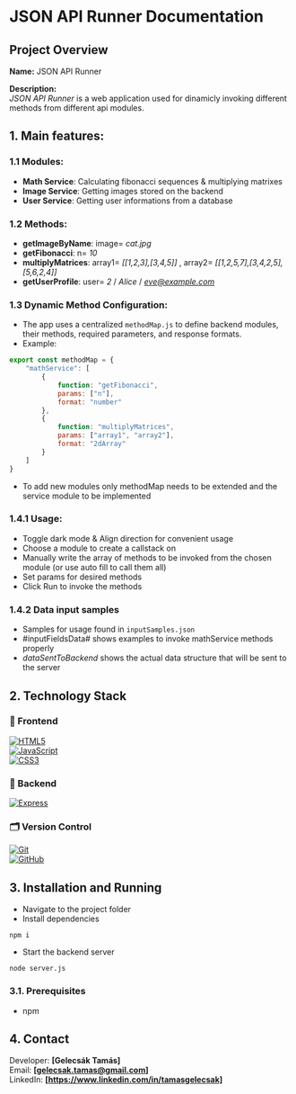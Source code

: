 # JSON API Runner Documentation

## Project Overview
**Name:** JSON API Runner  

**Description:**  
*JSON API Runner* is a web application used for dinamicly invoking different methods from different api modules.

##  1. Main features:
  ### 1.1 Modules:
-  **Math Service**: Calculating fibonacci sequences & multiplying matrixes
-  **Image Service**: Getting images stored on the backend
-  **User Service**: Getting user informations from a database

  ### 1.2 Methods:
-  **getImageByName**:  image= *cat.jpg*
-  **getFibonacci**:  n= *10*
-  **multiplyMatrices**:  array1= *[[1,2,3],[3,4,5]]* , array2= *[[1,2,5,7],[3,4,2,5],[5,6,2,4]]*
-  **getUserProfile**:  user= *2* / *Alice* / *eve@example.com*

  ### 1.3 Dynamic Method Configuration:
  -  The app uses a centralized `methodMap.js` to define backend modules, their methods, required parameters, and response formats.
  - Example:
```js
export const methodMap = {
    "mathService": [
        {
            function: "getFibonacci",
            params: ["n"],
            format: "number"
        },
        {
            function: "multiplyMatrices",
            params: ["array1", "array2"],
            format: "2dArray"
        }
    ]
}
```
  -  To add new modules only methodMap needs to be extended and the service module to be implemented

  ### 1.4.1 Usage:
  -  Toggle dark mode & Align direction for convenient usage
  -  Choose a module to create a callstack on
  -  Manually write the array of methods to be invoked from the chosen module (or use auto fill to call them all)
  -  Set params for desired methods
  -  Click Run to invoke the methods

  ### 1.4.2 Data input samples
  -  Samples for usage found in `inputSamples.json`
  -  #inputFieldsData# shows examples to invoke mathService methods properly
  -  *dataSentToBackend* shows the actual data structure that will be sent to the server

##  2. Technology Stack
### 🚀 Frontend
[![HTML5](https://img.shields.io/badge/HTML5-E34F26?style=for-the-badge&logo=html5&logoColor=white)](https://developer.mozilla.org/en-US/docs/Web/HTML)  
[![JavaScript](https://img.shields.io/badge/JavaScript-F7DF1E?style=for-the-badge&logo=javascript&logoColor=black)](https://developer.mozilla.org/en-US/docs/Web/JavaScript)  
[![CSS3](https://img.shields.io/badge/CSS3-1572B6?style=for-the-badge&logo=css3&logoColor=white)](https://developer.mozilla.org/en-US/docs/Web/CSS)  

### 🔧 Backend
[![Express](https://img.shields.io/badge/Express.js-000000?style=for-the-badge&logo=express&logoColor=white)](https://expressjs.com/)

### 🗂️ Version Control
[![Git](https://img.shields.io/badge/Git-F05032?style=for-the-badge&logo=git&logoColor=white)](https://git-scm.com/)  
[![GitHub](https://img.shields.io/badge/GitHub-181717?style=for-the-badge&logo=github&logoColor=white)](https://github.com/)

 
## 3. Installation and Running
-  Navigate to the project folder
-  Install dependencies
```
npm i
```
-  Start the backend server
```
node server.js
```

### 3.1. Prerequisites
- npm


## 4. Contact
Developer: **[Gelecsák Tamás]**  
Email: **[gelecsak.tamas@gmail.com]**  
LinkedIn: **[https://www.linkedin.com/in/tamasgelecsak]**
